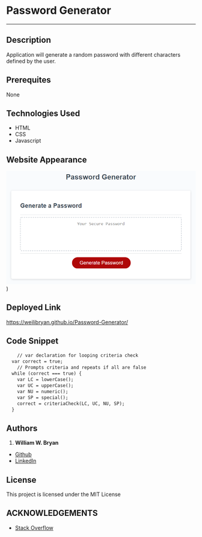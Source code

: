 # Password Generator
----------------------
## Description

Application will generate a random password with different characters defined by the user.

## Prerequites

None

## Technologies Used

- HTML
- CSS
- Javascript


## Website Appearance

![Index](./assets/images/demo.png))


## Deployed Link
https://weilibryan.github.io/Password-Generator/

## Code Snippet
```
    // var declaration for looping criteria check
  var correct = true;
    // Prompts criteria and repeats if all are false
  while (correct === true) {
    var LC = lowerCase();
    var UC = upperCase();
    var NU = numeric();
    var SP = special();
    correct = criteriaCheck(LC, UC, NU, SP);
  }
```

## Authors

1. **William W. Bryan** 
- [Github](https://github.com/WeiLiBryan)
- [LinkedIn](https://www.linkedin.com/in/william-bryan-72730019a/)




## License

This project is licensed under the MIT License


## ACKNOWLEDGEMENTS

- [Stack Overflow](https://stackoverflow.com)